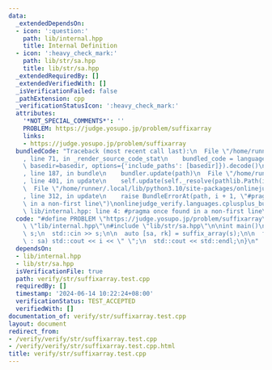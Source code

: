 ```yaml
---
data:
  _extendedDependsOn:
  - icon: ':question:'
    path: lib/internal.hpp
    title: Internal Definition
  - icon: ':heavy_check_mark:'
    path: lib/str/sa.hpp
    title: lib/str/sa.hpp
  _extendedRequiredBy: []
  _extendedVerifiedWith: []
  _isVerificationFailed: false
  _pathExtension: cpp
  _verificationStatusIcon: ':heavy_check_mark:'
  attributes:
    '*NOT_SPECIAL_COMMENTS*': ''
    PROBLEM: https://judge.yosupo.jp/problem/suffixarray
    links:
    - https://judge.yosupo.jp/problem/suffixarray
  bundledCode: "Traceback (most recent call last):\n  File \"/home/runner/.local/lib/python3.10/site-packages/onlinejudge_verify/documentation/build.py\"\
    , line 71, in _render_source_code_stat\n    bundled_code = language.bundle(stat.path,\
    \ basedir=basedir, options={'include_paths': [basedir]}).decode()\n  File \"/home/runner/.local/lib/python3.10/site-packages/onlinejudge_verify/languages/cplusplus.py\"\
    , line 187, in bundle\n    bundler.update(path)\n  File \"/home/runner/.local/lib/python3.10/site-packages/onlinejudge_verify/languages/cplusplus_bundle.py\"\
    , line 401, in update\n    self.update(self._resolve(pathlib.Path(included), included_from=path))\n\
    \  File \"/home/runner/.local/lib/python3.10/site-packages/onlinejudge_verify/languages/cplusplus_bundle.py\"\
    , line 312, in update\n    raise BundleErrorAt(path, i + 1, \"#pragma once found\
    \ in a non-first line\")\nonlinejudge_verify.languages.cplusplus_bundle.BundleErrorAt:\
    \ lib/internal.hpp: line 4: #pragma once found in a non-first line\n"
  code: "#define PROBLEM \"https://judge.yosupo.jp/problem/suffixarray\"\n\n#include\
    \ \"lib/internal.hpp\"\n#include \"lib/str/sa.hpp\"\n\nint main()\n{\n  std::string\
    \ s;\n  std::cin >> s;\n\n  auto [sa, rk] = suffix_array(s);\n\n  for (auto i\
    \ : sa) std::cout << i << \" \";\n  std::cout << std::endl;\n}\n"
  dependsOn:
  - lib/internal.hpp
  - lib/str/sa.hpp
  isVerificationFile: true
  path: verify/str/suffixarray.test.cpp
  requiredBy: []
  timestamp: '2024-06-14 10:22:24+08:00'
  verificationStatus: TEST_ACCEPTED
  verifiedWith: []
documentation_of: verify/str/suffixarray.test.cpp
layout: document
redirect_from:
- /verify/verify/str/suffixarray.test.cpp
- /verify/verify/str/suffixarray.test.cpp.html
title: verify/str/suffixarray.test.cpp
---
```

